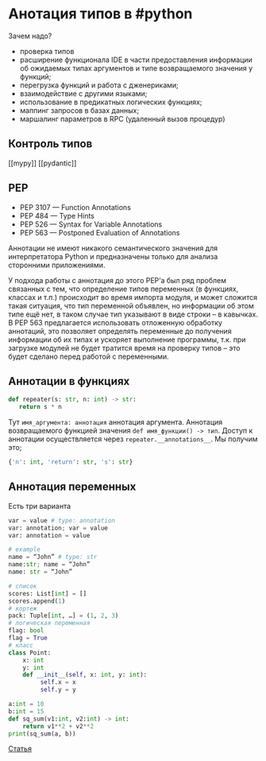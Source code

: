 # Анотация типов в #python

Зачем надо?

- проверка типов
- расширение функционала IDE в части предоставления информации об ожидаемых типах аргументов и типе возвращаемого значения у функций;
- перегрузка функций и работа с дженериками;
- взаимодействие с другими языками;
- использование в предикатных логических функциях;
- маппинг запросов в базах данных;
- маршалинг параметров в RPC (удаленный вызов процедур)

## Контроль типов

[[mypy]]
[[pydantic]]

## PEP

- PEP 3107 — Function Annotations
- PEP 484 — Type Hints
- PEP 526 — Syntax for Variable Annotations
- PEP 563 — Postponed Evaluation of Annotations

Аннотации не имеют никакого семантического значения для интерпретатора Python и предназначены только для анализа сторонними приложениями.

У подхода работы с аннотация до этого PEP’а был ряд проблем связанных с тем, что определение типов переменных (в функциях, классах и т.п.) происходит во время импорта модуля, и может сложится такая ситуация, что тип переменной объявлен, но информации об этом типе ещё нет, в таком случае тип указывают в виде строки – в кавычках. В PEP 563 предлагается использовать отложенную обработку аннотаций, это позволяет определять переменные до получения информации об их типах и ускоряет выполнение программы, т.к. при загрузке модулей не будет тратится время на проверку типов – это будет сделано перед работой с переменными.

## Аннотации в функциях

```python
def repeater(s: str, n: int) -> str:
   return s * n
```

Тут `имя_аргумента: аннотация` аннотация аргумента. Аннотация возвращаемого функцией значения `def имя_функции() -> тип`. Доступ к аннотации осуществляется через `repeater.__annotations__`. Мы получим это;

```python
{'n': int, 'return': str, 's': str}
```

## Аннотация переменных

Есть три варианта

```python
var = value # type: annotation
var: annotation; var = value
var: annotation = value

# example
name = “John” # type: str
name:str; name = “John”
name: str = “John”

# список
scores: List[int] = []
scores.append(1)
# кортеж
pack: Tuple[int, …] = (1, 2, 3)
# логическая переменная
flag: bool
flag = True
# класс
class Point:
    x: int
    y: int
    def __init__(self, x: int, y: int):
         self.x = x
         self.y = y

a:int = 10
b:int = 15
def sq_sum(v1:int, v2:int) -> int:
    return v1**2 + v2**2
print(sq_sum(a, b))
```

[Статья](https://devpractice.ru/python-lesson-18-annotations/)

